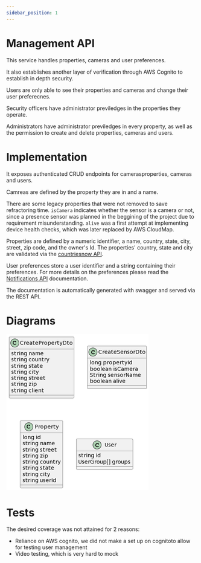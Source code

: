 ```yaml
---
sidebar_position: 1
---
```


# Management API

This service handles properties, cameras and user preferences.

It also establishes another layer of verification through AWS Cognito to establish in depth security.

Users are only able to see their properties and cameras and change their user preferecnes.

Security officers have administrator previledges in the properties they operate.

Administrators have administrator previledges in every property, as well as the permission to create and delete properties, cameras and users.

# Implementation

It exposes authenticated CRUD endpoints for camerasproperties, cameras and users.

Camreas are defined by the property they are in and a name. 

There are some legacy properties that were not removed to save refractoring time. `isCamera` indicates whether the sensor is a camera or not, since a presence sensor was planned in the beggining of the project due to requirement misunderstanding. `alive` was a first attempt at implementing device health checks, which was later replaced by AWS CloudMap. 

Properties are defined by a numeric identifier, a name, country, state, city, street, zip code, and the owner's Id.
The properties' country, state and city are validated via the [countriesnow API](https://countriesnow.space).

User preferences store a user identifier and a string containing their preferences.
For more details on the preferences please read the [Notifications API](#) documentation.

The documentation is automatically generated with swagger and served via the REST API.

# Diagrams

![Class diagrams](./management_classes.png)

# Tests

The desired coverage was not attained for 2 reasons:

- Reliance on AWS cognito, we did not make a set up on cognitoto allow for testing user management
- Video testing, which is very hard to mock
